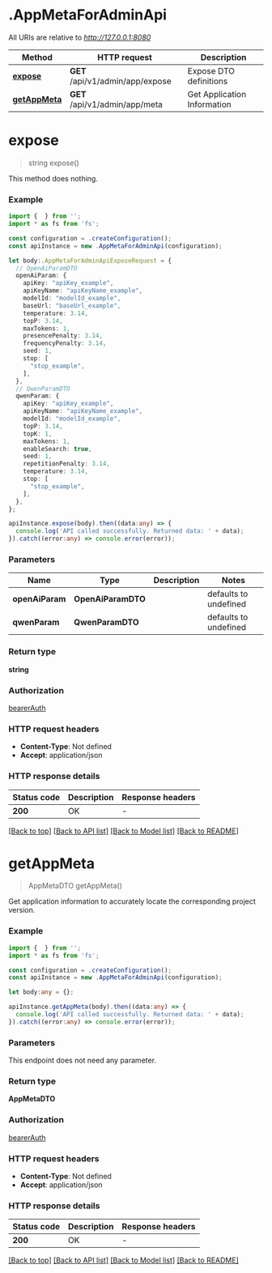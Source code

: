 # .AppMetaForAdminApi

All URIs are relative to *http://127.0.0.1:8080*

Method | HTTP request | Description
------------- | ------------- | -------------
[**expose**](AppMetaForAdminApi.md#expose) | **GET** /api/v1/admin/app/expose | Expose DTO definitions
[**getAppMeta**](AppMetaForAdminApi.md#getAppMeta) | **GET** /api/v1/admin/app/meta | Get Application Information


# **expose**
> string expose()

This method does nothing.

### Example


```typescript
import {  } from '';
import * as fs from 'fs';

const configuration = .createConfiguration();
const apiInstance = new .AppMetaForAdminApi(configuration);

let body:.AppMetaForAdminApiExposeRequest = {
  // OpenAiParamDTO
  openAiParam: {
    apiKey: "apiKey_example",
    apiKeyName: "apiKeyName_example",
    modelId: "modelId_example",
    baseUrl: "baseUrl_example",
    temperature: 3.14,
    topP: 3.14,
    maxTokens: 1,
    presencePenalty: 3.14,
    frequencyPenalty: 3.14,
    seed: 1,
    stop: [
      "stop_example",
    ],
  },
  // QwenParamDTO
  qwenParam: {
    apiKey: "apiKey_example",
    apiKeyName: "apiKeyName_example",
    modelId: "modelId_example",
    topP: 3.14,
    topK: 1,
    maxTokens: 1,
    enableSearch: true,
    seed: 1,
    repetitionPenalty: 3.14,
    temperature: 3.14,
    stop: [
      "stop_example",
    ],
  },
};

apiInstance.expose(body).then((data:any) => {
  console.log('API called successfully. Returned data: ' + data);
}).catch((error:any) => console.error(error));
```


### Parameters

Name | Type | Description  | Notes
------------- | ------------- | ------------- | -------------
 **openAiParam** | **OpenAiParamDTO** |  | defaults to undefined
 **qwenParam** | **QwenParamDTO** |  | defaults to undefined


### Return type

**string**

### Authorization

[bearerAuth](README.md#bearerAuth)

### HTTP request headers

 - **Content-Type**: Not defined
 - **Accept**: application/json


### HTTP response details
| Status code | Description | Response headers |
|-------------|-------------|------------------|
**200** | OK |  -  |

[[Back to top]](#) [[Back to API list]](README.md#documentation-for-api-endpoints) [[Back to Model list]](README.md#documentation-for-models) [[Back to README]](README.md)

# **getAppMeta**
> AppMetaDTO getAppMeta()

Get application information to accurately locate the corresponding project version.

### Example


```typescript
import {  } from '';
import * as fs from 'fs';

const configuration = .createConfiguration();
const apiInstance = new .AppMetaForAdminApi(configuration);

let body:any = {};

apiInstance.getAppMeta(body).then((data:any) => {
  console.log('API called successfully. Returned data: ' + data);
}).catch((error:any) => console.error(error));
```


### Parameters
This endpoint does not need any parameter.


### Return type

**AppMetaDTO**

### Authorization

[bearerAuth](README.md#bearerAuth)

### HTTP request headers

 - **Content-Type**: Not defined
 - **Accept**: application/json


### HTTP response details
| Status code | Description | Response headers |
|-------------|-------------|------------------|
**200** | OK |  -  |

[[Back to top]](#) [[Back to API list]](README.md#documentation-for-api-endpoints) [[Back to Model list]](README.md#documentation-for-models) [[Back to README]](README.md)


